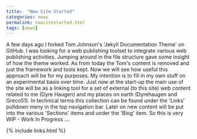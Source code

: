 ```yaml
---
title:  "New Site Started"
categories: news
permalink: newsitestarted.html
tags: [news]
---
```


A few days ago I forked Tom Johnson's 'Jekyll Documentation Theme' on GitHub.
I was looking for a web publishing toolset to integrate various web
publishing activities. Jumping around in the file structure gave some
insight of how the theme worked. As from today the Tom's content is
removed and just the framework and tools kept.
Now we will see how useful this approach will be for my purposes.
My intention is to fill in my own stuff on an experimental basis over
time. Just now at the start-up the main use of the site will be as a
linking tool for a set of external (to this site) web content related to
me (Dyre Haugen) and my places on earth (Dyrehaugen and Greco51).
In technical terms this collection can be found under the 'Links'
pulldown meny in the top navigation bar.
Later on new content will be put into the various 'Sections' items and under
the 'Blog' item. So this is very WIP - Work In Progress ....


{% include links.html %}
